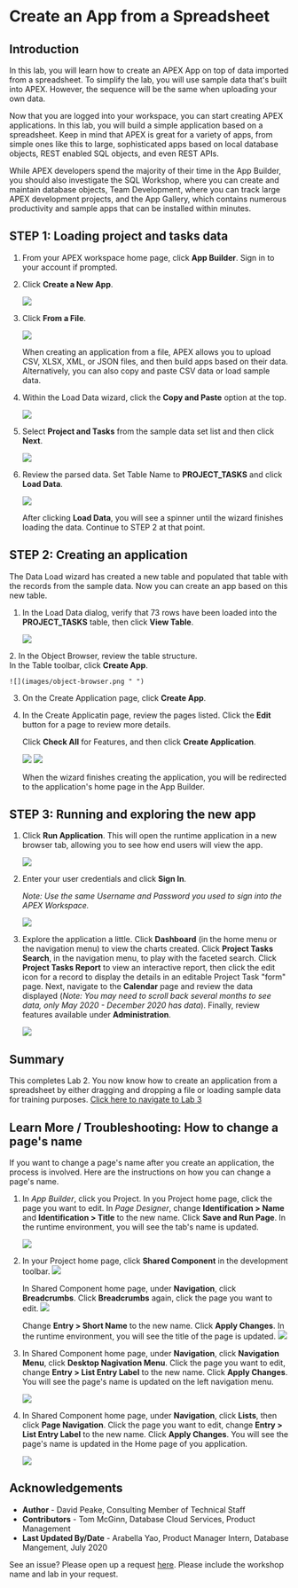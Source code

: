 # Create an App from a Spreadsheet

## **Introduction**

In this lab, you will learn how to create an APEX App on top of data imported from a spreadsheet. To simplify the lab, you will use sample data that's built into APEX. However, the sequence will be the same when uploading your own data.

Now that you are logged into your workspace, you can start creating APEX applications. In this lab, you will build a simple application based on a spreadsheet. Keep in mind that APEX is great for a variety of apps, from simple ones like this to large, sophisticated apps based on local database objects, REST enabled SQL objects, and even REST APIs.

While APEX developers spend the majority of their time in the App Builder, you should also investigate the SQL Workshop, where you can create and maintain database objects, Team Development, where you can track large APEX development projects, and the App Gallery, which contains numerous productivity and sample apps that can be installed within minutes.

## **STEP 1**: Loading project and tasks data  

1.  From your APEX workspace home page, click **App Builder**. Sign in to your account if prompted.
2.  Click **Create a New App**.

    ![](images/create-a-new-app.png " ")

3.  Click **From a File**.

    ![](images/from-a-file.png " ")

    When creating an application from a file, APEX allows you to upload CSV, XLSX, XML, or JSON files, and then build apps based on their data. Alternatively, you can also copy and paste CSV data or load sample data.

4.  Within the Load Data wizard, click the **Copy and Paste** option at the top.

    ![](images/copy-paste.png " ")

5. Select **Project and Tasks** from the sample data set list and then click **Next**.

    ![](images/copy-paste-projects-tasks.png " ")

6.  Review the parsed data. Set Table Name to **PROJECT_TASKS** and click **Load Data**.

    ![](images/new-table-name.png " ")

    After clicking **Load Data**, you will see a spinner until the wizard finishes loading the data. Continue to STEP 2 at that point.

## **STEP 2**: Creating an application

The Data Load wizard has created a new table and populated that table with the records from the sample data. Now you can create an app based on this new table.

1.  In the Load Data dialog, verify that 73 rows have been loaded into the **PROJECT_TASKS** table, then click **View Table**.

    ![](images/continue-to-view-object.png " ")

[//]: # (click **Create Application**. )
[//]: # (images/continue-to-create-application-wizard.png " ")

[//]: # (Remove Steps 2 and 3)
2. In the Object Browser, review the table structure.   
    In the Table toolbar, click **Create App**.

    ![](images/object-browser.png " ")

3. On the Create Application page, click **Create App**.

2. In the Create Applicatin page, review the pages listed. Click the **Edit** button for a page to review more details.

    Click **Check All** for Features, and then click **Create Application**.

    ![](images/name-for-application.png " ")
    ![](images/create-application.png " ")

    When the wizard finishes creating the application, you will be redirected to the application's home page in the App Builder.

## **STEP 3**: Running and exploring the new app

1.  Click **Run Application**. This will open the runtime application in a new browser tab, allowing you to see how end users will view the app.

    ![](images/run-application.png " ")

2.  Enter your user credentials and click **Sign In**.

    *Note: Use the same Username and Password you used to sign into the APEX Workspace.*

    ![](images/sign-in.png " ")

3.  Explore the application a little. Click **Dashboard** (in the home menu or the navigation menu) to view the charts created. Click **Project Tasks Search**, in the navigation menu, to play with the faceted search. Click **Project Tasks Report** to view an interactive report, then click the edit icon for a record to display the details in an editable Project Task "form" page. Next, navigate to the **Calendar** page and review the data displayed (*Note: You may need to scroll back several months to see data, only May 2020 - December 2020 has data*). Finally, review features available under **Administration**.

    ![](images/new-app.png " ")


## **Summary**

This completes Lab 2. You now know how to create an application from a spreadsheet by either dragging and dropping a file or loading sample data for training purposes. [Click here to navigate to Lab 3](?lab=lab-3-improve-faceted-search)


## Learn More / Troubleshooting: How to change a page's name
If you want to change a page's name after you create an application, the process is involved. Here are the instructions on how you can change a page's name.

1. In *App Builder*, click you Project. In you Project home page, click the page you want to edit. In *Page Designer*, change **Identification > Name** and **Identification > Title** to the new name. Click **Save and Run Page**. In the runtime environment, you will see the tab's name is updated.

    ![](../../common/change-page-name/images/change_name.png " ")

2. In your Project home page, click **Shared Component** in the development toolbar.
    ![](../../common/change-page-name/images/shared_component.png " ")

    In Shared Component home page, under **Navigation**, click **Breadcrumbs**. Click **Breadcrumbs** again, click the page you want to edit.
    ![](../../common/change-page-name/images/shared_component_menu.png " ")

    Change **Entry > Short Name** to the new name. Click **Apply Changes**. In the runtime environment, you will see the title of the page is updated.
    ![](../../common/change-page-name/images/breadcrumb.png " ")

3. In Shared Component home page, under **Navigation**, click **Navigation Menu**, click **Desktop Nagivation Menu**. Click the page you want to edit, change **Entry > List Entry Label** to the new name. Click **Apply Changes**. You will see the page's name is updated on the left navigation menu.

    ![](../../common/change-page-name/images/navigation_menu.png " ")

4. In Shared Component home page, under **Navigation**, click **Lists**, then click **Page Navigation**. Click the page you want to edit, change **Entry > List Entry Label** to the new name. Click **Apply Changes**. You will see the page's name is updated in the Home page of you application.

    ![](../../common/change-page-name/images/page_navigation.png " ")


## **Acknowledgements**

 - **Author** -  David Peake, Consulting Member of Technical Staff
 - **Contributors** - Tom McGinn, Database Cloud Services, Product Management
 - **Last Updated By/Date** - Arabella Yao, Product Manager Intern, Database Mangement, July 2020

See an issue? Please open up a request [here](https://github.com/oracle/learning-library/issues). Please include the workshop name and lab in your request.
